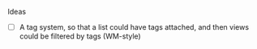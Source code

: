 Ideas
- [ ] A tag system, so that a list could have tags attached, and then views could be filtered by tags (WM-style)

